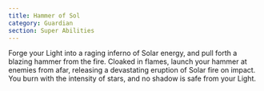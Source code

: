 ```yaml
---
title: Hammer of Sol
category: Guardian
section: Super Abilities
---
```


Forge your Light into a raging inferno of Solar energy, and pull forth a blazing hammer from the fire. Cloaked in flames, launch your hammer at enemies from afar, releasing a devastating eruption of Solar fire on impact. You burn with the intensity of stars, and no shadow is safe from your Light.
